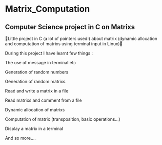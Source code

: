 # Matrix_Computation

<h2> Computer Science project in C on Matrixs </h2>	

  
Little project in C (a lot of pointers used!) about matrix (dynamic allocation and computation of matrixs using terminal input in Linux)

During this project I have learnt few things : 

<p> The use of message in terminal etc </p>
<p> Generation of random numbers </p>
<p> Generation of random matrixs </p>
<p> Read and write a matrix in a file </p>
<p> Read matrixs and comment from a file </p>
<p> Dynamic allocation of matrixs </p>
<p> Computation of matrix (transposition, basic operations...) </p>
<p> Display a matrix in a terminal </p>
<p> And so more.... </p>
